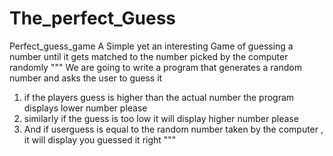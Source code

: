 # The_perfect_Guess
Perfect_guess_game
A Simple yet an interesting Game of guessing a number until it gets matched to the number picked by the computer randomly
""" 
We are going to write a program that generates a random number and asks the user to guess it
1) if the players guess is higher than the actual number the program displays lower number please
2) similarly if the guess is too low it will display higher number please
3) And if userguess is equal to the random number taken by the computer , it will display you guessed it right
"""
